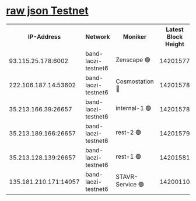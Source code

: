 
[raw json Testnet](https://rpc-check.bandt.stavr.tech/bandt/rpcbandt_result.json)
=

<table><tr><th>IP-Address</th><th>Network</th><th>Moniker</th><th>Latest Block Height</th><th>Earliest Block Height</th><th>Catching Up</th><th>Tx Index</th><th>Voting Power</th><th>Scan Time</th></tr><tr><td>93.115.25.178:6002</td><td>band-laozi-testnet6</td><td>Zenscape 🟢</td><td>14201577</td><td>12460001</td><td>False</td><td>on</td><td>0</td><td>2023-12-25T08:04:36.118355648UTC</td></tr><tr><td>222.106.187.14:53602</td><td>band-laozi-testnet6</td><td>Cosmostation 🔴</td><td>14201578</td><td>13177501</td><td>False</td><td>on</td><td>2203223</td><td>2023-12-25T08:04:37.836444745UTC</td></tr><tr><td>35.213.166.39:26657</td><td>band-laozi-testnet6</td><td>internal-1 🟢</td><td>14201578</td><td>14101578</td><td>False</td><td>on</td><td>0</td><td>2023-12-25T08:04:39.049074529UTC</td></tr><tr><td>35.213.189.166:26657</td><td>band-laozi-testnet6</td><td>rest-2 🟢</td><td>14201579</td><td>14101579</td><td>False</td><td>on</td><td>0</td><td>2023-12-25T08:04:40.196763630UTC</td></tr><tr><td>35.213.128.139:26657</td><td>band-laozi-testnet6</td><td>rest-1 🟢</td><td>14201581</td><td>14101581</td><td>False</td><td>on</td><td>0</td><td>2023-12-25T08:04:45.529747993UTC</td></tr><tr><td>135.181.210.171:14057</td><td>band-laozi-testnet6</td><td>STAVR-Service 🟢</td><td>14200110</td><td>14199001</td><td>False</td><td>on</td><td>0</td><td>2023-12-25T08:04:36.441748476UTC</td></tr></table>

